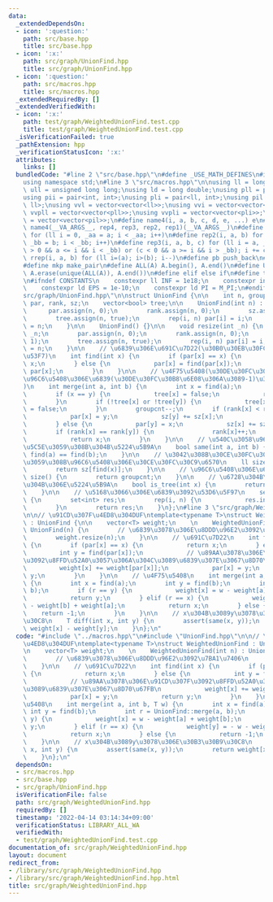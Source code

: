 ```yaml
---
data:
  _extendedDependsOn:
  - icon: ':question:'
    path: src/base.hpp
    title: src/base.hpp
  - icon: ':x:'
    path: src/graph/UnionFind.hpp
    title: src/graph/UnionFind.hpp
  - icon: ':question:'
    path: src/macros.hpp
    title: src/macros.hpp
  _extendedRequiredBy: []
  _extendedVerifiedWith:
  - icon: ':x:'
    path: test/graph/WeightedUnionFind.test.cpp
    title: test/graph/WeightedUnionFind.test.cpp
  _isVerificationFailed: true
  _pathExtension: hpp
  _verificationStatusIcon: ':x:'
  attributes:
    links: []
  bundledCode: "#line 2 \"src/base.hpp\"\n#define _USE_MATH_DEFINES\n#include <bits/stdc++.h>\n\
    using namespace std;\n#line 3 \"src/macros.hpp\"\n\nusing ll = long long;\nusing\
    \ ull = unsigned long long;\nusing ld = long double;\nusing pll = pair<ll, ll>;\n\
    using pii = pair<int, int>;\nusing pli = pair<ll, int>;\nusing pil = pair<int,\
    \ ll>;\nusing vvl = vector<vector<ll>>;\nusing vvi = vector<vector<int>>;\nusing\
    \ vvpll = vector<vector<pll>>;\nusing vvpli = vector<vector<pli>>;\nusing vvpil\
    \ = vector<vector<pil>>;\n#define name4(i, a, b, c, d, e, ...) e\n#define rep(...)\
    \ name4(__VA_ARGS__, rep4, rep3, rep2, rep1)(__VA_ARGS__)\n#define rep1(i, a)\
    \ for (ll i = 0, _aa = a; i < _aa; i++)\n#define rep2(i, a, b) for (ll i = a,\
    \ _bb = b; i < _bb; i++)\n#define rep3(i, a, b, c) for (ll i = a, _bb = b; (c\
    \ > 0 && a <= i && i < _bb) or (c < 0 && a >= i && i > _bb); i += c)\n#define\
    \ rrep(i, a, b) for (ll i=(a); i>(b); i--)\n#define pb push_back\n#define eb emplace_back\n\
    #define mkp make_pair\n#define ALL(A) A.begin(), A.end()\n#define UNIQUE(A) sort(ALL(A)),\
    \ A.erase(unique(ALL(A)), A.end())\n#define elif else if\n#define tostr to_string\n\
    \n#ifndef CONSTANTS\n    constexpr ll INF = 1e18;\n    constexpr int MOD = 1000000007;\n\
    \    constexpr ld EPS = 1e-10;\n    constexpr ld PI = M_PI;\n#endif\n#line 3 \"\
    src/graph/UnionFind.hpp\"\n\nstruct UnionFind {\n\n    int n, groupcnt;\n    vector<int>\
    \ par, rank, sz;\n    vector<bool> tree;\n\n    UnionFind(int n) : n(n) {\n  \
    \      par.assign(n, 0);\n        rank.assign(n, 0);\n        sz.assign(n, 1);\n\
    \        tree.assign(n, true);\n        rep(i, n) par[i] = i;\n        groupcnt\
    \ = n;\n    }\n\n    UnionFind() {}\n\n    void resize(int _n) {\n        n =\
    \ _n;\n        par.assign(n, 0);\n        rank.assign(n, 0);\n        sz.assign(n,\
    \ 1);\n        tree.assign(n, true);\n        rep(i, n) par[i] = i;\n        groupcnt\
    \ = n;\n    }\n\n    // \u6839\u306E\u691C\u7D22(\u30B0\u30EB\u30FC\u30D7\u756A\
    \u53F7)\n    int find(int x) {\n        if (par[x] == x) {\n            return\
    \ x;\n        } else {\n            par[x] = find(par[x]);\n            return\
    \ par[x];\n        }\n    }\n\n    // \u4F75\u5408(\u30DE\u30FC\u30B8\u5F8C\u306E\
    \u96C6\u5408\u306E\u6839(\u30DE\u30FC\u30B8\u6E08\u306A\u3089-1)\u3092\u8FD4\u3059\
    )\n    int merge(int a, int b) {\n        int x = find(a);\n        int y = find(b);\n\
    \        if (x == y) {\n            tree[x] = false;\n            return -1;\n\
    \        }\n        if (!tree[x] or !tree[y]) {\n            tree[x] = tree[y]\
    \ = false;\n        }\n        groupcnt--;\n        if (rank[x] < rank[y]) {\n\
    \            par[x] = y;\n            sz[y] += sz[x];\n            return y;\n\
    \        } else {\n            par[y] = x;\n            sz[x] += sz[y];\n    \
    \        if (rank[x] == rank[y]) {\n                rank[x]++;\n            }\n\
    \            return x;\n        }\n    }\n\n    // \u540C\u3058\u96C6\u5408\u306B\
    \u5C5E\u3059\u308B\u304B\u5224\u5B9A\n    bool same(int a, int b) {\n        return\
    \ find(a) == find(b);\n    }\n\n    // \u3042\u308B\u30CE\u30FC\u30C9\u306E\u5C5E\
    \u3059\u308B\u96C6\u5408\u306E\u30CE\u30FC\u30C9\u6570\n    ll size(int x) {\n\
    \        return sz[find(x)];\n    }\n\n    // \u96C6\u5408\u306E\u6570\n    int\
    \ size() {\n        return groupcnt;\n    }\n\n    // \u6728\u304B\u3069\u3046\
    \u304B\u306E\u5224\u5B9A\n    bool is_tree(int x) {\n        return tree[find(x)];\n\
    \    }\n\n    // \u5168\u3066\u306E\u6839\u3092\u53D6\u5F97\n    set<int> get_roots()\
    \ {\n        set<int> res;\n        rep(i, n) {\n            res.insert(find(i));\n\
    \        }\n        return res;\n    }\n};\n#line 3 \"src/graph/WeightedUnionFind.hpp\"\
    \n\n// \u91CD\u307F\u4ED8\u304DUF\ntemplate<typename T>\nstruct WeightedUnionFind\
    \ : UnionFind {\n\n    vector<T> weight;\n    \n    WeightedUnionFind(int n) :\
    \ UnionFind(n) {\n        // \u6839\u3078\u306E\u8DDD\u96E2\u3092\u7BA1\u7406\n\
    \        weight.resize(n);\n    }\n\n    // \u691C\u7D22\n    int find(int x)\
    \ {\n        if (par[x] == x) {\n            return x;\n        } else {\n   \
    \         int y = find(par[x]);\n            // \u89AA\u3078\u306E\u91CD\u307F\
    \u3092\u8FFD\u52A0\u3057\u306A\u304C\u3089\u6839\u307E\u3067\u8D70\u67FB\n   \
    \         weight[x] += weight[par[x]];\n            par[x] = y;\n            return\
    \ y;\n        }\n    }\n\n    // \u4F75\u5408\n    int merge(int a, int b, T w)\
    \ {\n        int x = find(a);\n        int y = find(b);\n        int r = UnionFind::merge(a,\
    \ b);\n        if (r == y) {\n            weight[x] = w - weight[a] + weight[b];\n\
    \            return y;\n        } elif (r == x) {\n            weight[y] = - w\
    \ - weight[b] + weight[a];\n            return x;\n        } else {\n        \
    \    return -1;\n        }\n    }\n\n    // x\u304B\u3089y\u3078\u306E\u30B3\u30B9\
    \u30C8\n    T diff(int x, int y) {\n        assert(same(x, y));\n        return\
    \ weight[x] - weight[y];\n    }\n};\n"
  code: "#include \"../macros.hpp\"\n#include \"UnionFind.hpp\"\n\n// \u91CD\u307F\
    \u4ED8\u304DUF\ntemplate<typename T>\nstruct WeightedUnionFind : UnionFind {\n\
    \n    vector<T> weight;\n    \n    WeightedUnionFind(int n) : UnionFind(n) {\n\
    \        // \u6839\u3078\u306E\u8DDD\u96E2\u3092\u7BA1\u7406\n        weight.resize(n);\n\
    \    }\n\n    // \u691C\u7D22\n    int find(int x) {\n        if (par[x] == x)\
    \ {\n            return x;\n        } else {\n            int y = find(par[x]);\n\
    \            // \u89AA\u3078\u306E\u91CD\u307F\u3092\u8FFD\u52A0\u3057\u306A\u304C\
    \u3089\u6839\u307E\u3067\u8D70\u67FB\n            weight[x] += weight[par[x]];\n\
    \            par[x] = y;\n            return y;\n        }\n    }\n\n    // \u4F75\
    \u5408\n    int merge(int a, int b, T w) {\n        int x = find(a);\n       \
    \ int y = find(b);\n        int r = UnionFind::merge(a, b);\n        if (r ==\
    \ y) {\n            weight[x] = w - weight[a] + weight[b];\n            return\
    \ y;\n        } elif (r == x) {\n            weight[y] = - w - weight[b] + weight[a];\n\
    \            return x;\n        } else {\n            return -1;\n        }\n\
    \    }\n\n    // x\u304B\u3089y\u3078\u306E\u30B3\u30B9\u30C8\n    T diff(int\
    \ x, int y) {\n        assert(same(x, y));\n        return weight[x] - weight[y];\n\
    \    }\n};\n"
  dependsOn:
  - src/macros.hpp
  - src/base.hpp
  - src/graph/UnionFind.hpp
  isVerificationFile: false
  path: src/graph/WeightedUnionFind.hpp
  requiredBy: []
  timestamp: '2022-04-14 03:14:34+09:00'
  verificationStatus: LIBRARY_ALL_WA
  verifiedWith:
  - test/graph/WeightedUnionFind.test.cpp
documentation_of: src/graph/WeightedUnionFind.hpp
layout: document
redirect_from:
- /library/src/graph/WeightedUnionFind.hpp
- /library/src/graph/WeightedUnionFind.hpp.html
title: src/graph/WeightedUnionFind.hpp
---
```

